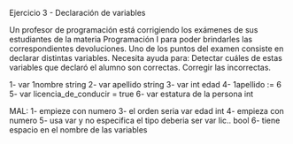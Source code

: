Ejercicio 3 - Declaración de variables

Un profesor de programación está corrigiendo los exámenes de sus estudiantes de la materia Programación I para poder brindarles las correspondientes devoluciones. Uno de los puntos del examen consiste en declarar distintas variables. 
Necesita ayuda para:
Detectar cuáles de estas variables que declaró el alumno son correctas.
Corregir las incorrectas.

 1- var 1nombre string
 2- var apellido string
 3- var int edad
 4- 1apellido := 6
 5- var licencia_de_conducir = true
 6- var estatura de la persona int

MAL:
1- empieze con numero
3- el orden seria var edad int
4- empieza con numero
5- usa var y no especifica el tipo deberia ser var lic.. bool
6- tiene espacio en el nombre de las variables 
